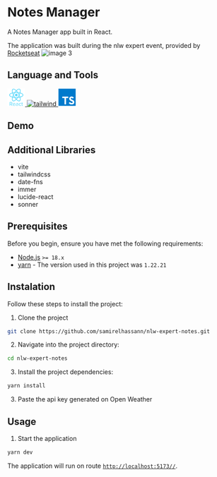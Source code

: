 # Notes Manager

A Notes Manager app built in React.

The application was built during the nlw expert event, provided by [Rocketseat](https://www.rocketseat.com.br/) ![image 3](https://user-images.githubusercontent.com/91634008/206936638-05d22d2f-4c3a-4f45-861f-ff6fe1db990d.png)


## Language and Tools

<p align="left"> <a href="https://reactjs.org/" target="_blank" rel="noreferrer"> <img src="https://raw.githubusercontent.com/devicons/devicon/master/icons/react/react-original-wordmark.svg" alt="react" width="40" height="40"/> </a> <a href="https://tailwindcss.com/" target="_blank" rel="noreferrer"> <img src="https://www.vectorlogo.zone/logos/tailwindcss/tailwindcss-icon.svg" alt="tailwind" width="40" height="40"/> </a> <a href="https://www.typescriptlang.org/" target="_blank" rel="noreferrer"> <img src="https://raw.githubusercontent.com/devicons/devicon/master/icons/typescript/typescript-original.svg" alt="typescript" width="40" height="40"/> </a> </p>

## Demo


## Additional Libraries

- vite
- tailwindcss
- date-fns
- immer
- lucide-react
- sonner

## Prerequisites

Before you begin, ensure you have met the following requirements:
- [Node.js](https://nodejs.org/en) `>= 18.x`
- [yarn](https://yarnpkg.com/) - The version used in this project was `1.22.21`


## Instalation

Follow these steps to install the project:

1. Clone the project
```bash
git clone https://github.com/samirelhassann/nlw-expert-notes.git
```

2. Navigate into the project directory:
```bash
cd nlw-expert-notes
```

3. Install the project dependencies:
```bash
yarn install
```

3. Paste the api key generated on Open Weather

## Usage

1. Start the application
```bash
yarn dev
```

The application will run on route [`http://localhost:5173//`](http://localhost:5173//).
